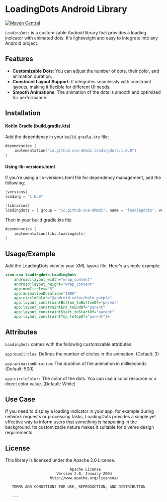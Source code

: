 # LoadingDots Android Library

[![Maven Central](https://img.shields.io/maven-central/v/io.github.cna-mhmdi/loadingdots.svg?label=Maven%20Central)](https://search.maven.org/artifact/io.github.cna-mhmdi/loadingdots/1.0.0)

`LoadingDots` is a customizable Android library that provides a loading indicator with animated dots. It's lightweight and easy to integrate into any Android project.

## Features

- **Customizable Dots**: You can adjust the number of dots, their color, and animation duration.
- **Constraint Layout Support**: It integrates seamlessly with constraint layouts, making it flexible for different UI needs.
- **Smooth Animations**: The animation of the dots is smooth and optimized for performance.

## Installation

#### Kotlin Gradle (build.gradle.kts)

Add the dependency in your `build.gradle.kts` file:

```kotlin
dependencies {
    implementation("io.github.cna-mhmdi:loadingdots:1.0.0")
}
```
#### Using lib-versions.toml
If you're using a lib-versions.toml file for dependency management, add the following:

```kotlin
[versions]
loading = "1.0.0"

[libraries]
loadingdots = { group = "io.github.cna-mhmdi", name = "loadingdots", version.ref = "loading" }
```

Then in your build.gradle.kts file:

```kotlin
dependencies {
    implementation(libs.loadingdots)
}

```

## Usage/Example
Add the LoadingDots view to your XML layout file. Here's a simple example:

```xml
<com.cna.loadingdots.LoadingDots
    android:layout_width="wrap_content"
    android:layout_height="wrap_content"
    app:numCircles="5"
    app:animationDuration="1000"
    app:circleColor="@android:color/holo_purple"
    app:layout_constraintBottom_toBottomOf="parent"
    app:layout_constraintEnd_toEndOf="parent"
    app:layout_constraintStart_toStartOf="parent"
    app:layout_constraintTop_toTopOf="parent"/>
```

## Attributes
`LoadingDots` comes with the following customizable attributes:

`app:numCircles`: Defines the number of circles in the animation. (Default: 3)

`app:animationDuration`: The duration of the animation in milliseconds. (Default: 500)

`app:circleColor:` The color of the dots. You can use a color resource or a direct color value. (Default: White)

## Use Case
If you need to display a loading indicator in your app, for example during network requests or processing tasks, LoadingDots provides a simple yet effective way to inform users that something is happening in the background. Its customizable nature makes it suitable for diverse design requirements.

## License
This library is licensed under the Apache 2.0 License.

                                 Apache License
                           Version 2.0, January 2004
                        http://www.apache.org/licenses/

       TERMS AND CONDITIONS FOR USE, REPRODUCTION, AND DISTRIBUTION

       ...

